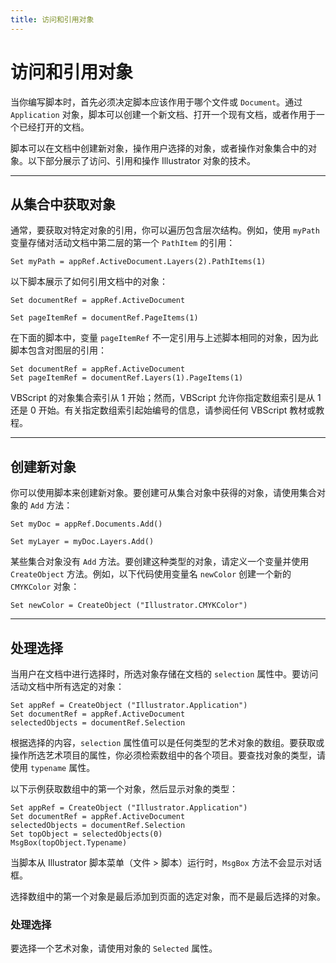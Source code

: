 ```yaml
---
title: 访问和引用对象
---
```

# 访问和引用对象

当你编写脚本时，首先必须决定脚本应该作用于哪个文件或 `Document`。通过 `Application` 对象，脚本可以创建一个新文档、打开一个现有文档，或者作用于一个已经打开的文档。

脚本可以在文档中创建新对象，操作用户选择的对象，或者操作对象集合中的对象。以下部分展示了访问、引用和操作 Illustrator 对象的技术。

---

## 从集合中获取对象

通常，要获取对特定对象的引用，你可以遍历包含层次结构。例如，使用 `myPath` 变量存储对活动文档中第二层的第一个 `PathItem` 的引用：

```vbscript
Set myPath = appRef.ActiveDocument.Layers(2).PathItems(1)
```

以下脚本展示了如何引用文档中的对象：

```vbscript
Set documentRef = appRef.ActiveDocument

Set pageItemRef = documentRef.PageItems(1)
```

在下面的脚本中，变量 `pageItemRef` 不一定引用与上述脚本相同的对象，因为此脚本包含对图层的引用：

```vbscript
Set documentRef = appRef.ActiveDocument
Set pageItemRef = documentRef.Layers(1).PageItems(1)
```

VBScript 的对象集合索引从 1 开始；然而，VBScript 允许你指定数组索引是从 1 还是 0 开始。有关指定数组索引起始编号的信息，请参阅任何 VBScript 教材或教程。

---

## 创建新对象

你可以使用脚本来创建新对象。要创建可从集合对象中获得的对象，请使用集合对象的 `Add` 方法：

```vbscript
Set myDoc = appRef.Documents.Add()

Set myLayer = myDoc.Layers.Add()
```

某些集合对象没有 `Add` 方法。要创建这种类型的对象，请定义一个变量并使用 `CreateObject` 方法。例如，以下代码使用变量名 `newColor` 创建一个新的 `CMYKColor` 对象：

```vbscript
Set newColor = CreateObject ("Illustrator.CMYKColor")
```

---

## 处理选择

当用户在文档中进行选择时，所选对象存储在文档的 `selection` 属性中。要访问活动文档中所有选定的对象：

```vbscript
Set appRef = CreateObject ("Illustrator.Application")
Set documentRef = appRef.ActiveDocument
selectedObjects = documentRef.Selection
```

根据选择的内容，`selection` 属性值可以是任何类型的艺术对象的数组。要获取或操作所选艺术项目的属性，你必须检索数组中的各个项目。要查找对象的类型，请使用 `typename` 属性。

以下示例获取数组中的第一个对象，然后显示对象的类型：

```vbscript
Set appRef = CreateObject ("Illustrator.Application")
Set documentRef = appRef.ActiveDocument
selectedObjects = documentRef.Selection
Set topObject = selectedObjects(0)
MsgBox(topObject.Typename)
```

当脚本从 Illustrator 脚本菜单（文件 > 脚本）运行时，`MsgBox` 方法不会显示对话框。

选择数组中的第一个对象是最后添加到页面的选定对象，而不是最后选择的对象。

### 处理选择

要选择一个艺术对象，请使用对象的 `Selected` 属性。